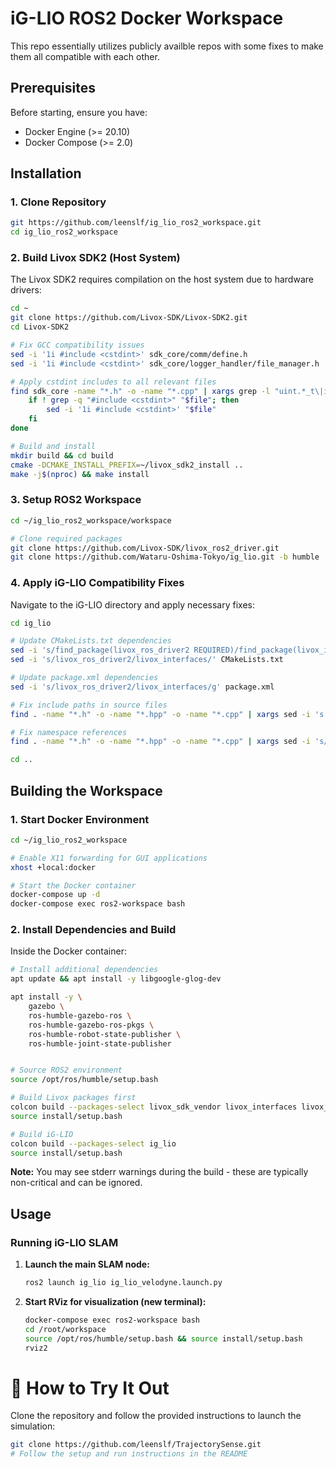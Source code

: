 # iG-LIO ROS2 Docker Workspace

This repo essentially utilizes publicly availble repos with some fixes to make them all compatible with each other. 


## Prerequisites

Before starting, ensure you have:

- Docker Engine (>= 20.10)
- Docker Compose (>= 2.0)

## Installation

### 1. Clone Repository

```bash
git https://github.com/leenslf/ig_lio_ros2_workspace.git
cd ig_lio_ros2_workspace
```

### 2. Build Livox SDK2 (Host System)

The Livox SDK2 requires compilation on the host system due to hardware drivers:

```bash
cd ~
git clone https://github.com/Livox-SDK/Livox-SDK2.git
cd Livox-SDK2

# Fix GCC compatibility issues
sed -i '1i #include <cstdint>' sdk_core/comm/define.h
sed -i '1i #include <cstdint>' sdk_core/logger_handler/file_manager.h

# Apply cstdint includes to all relevant files
find sdk_core -name "*.h" -o -name "*.cpp" | xargs grep -l "uint.*_t\|int.*_t" | while read file; do
    if ! grep -q "#include <cstdint>" "$file"; then
        sed -i '1i #include <cstdint>' "$file"
    fi
done

# Build and install
mkdir build && cd build
cmake -DCMAKE_INSTALL_PREFIX=~/livox_sdk2_install ..
make -j$(nproc) && make install
```

### 3. Setup ROS2 Workspace

```bash
cd ~/ig_lio_ros2_workspace/workspace

# Clone required packages
git clone https://github.com/Livox-SDK/livox_ros2_driver.git
git clone https://github.com/Wataru-Oshima-Tokyo/ig_lio.git -b humble
```

### 4. Apply iG-LIO Compatibility Fixes

Navigate to the iG-LIO directory and apply necessary fixes:

```bash
cd ig_lio

# Update CMakeLists.txt dependencies
sed -i 's/find_package(livox_ros_driver2 REQUIRED)/find_package(livox_interfaces REQUIRED)/' CMakeLists.txt
sed -i 's/livox_ros_driver2/livox_interfaces/' CMakeLists.txt

# Update package.xml dependencies  
sed -i 's/livox_ros_driver2/livox_interfaces/g' package.xml

# Fix include paths in source files
find . -name "*.h" -o -name "*.hpp" -o -name "*.cpp" | xargs sed -i 's|livox_ros_driver2/msg|livox_interfaces/msg|g'

# Fix namespace references
find . -name "*.h" -o -name "*.hpp" -o -name "*.cpp" | xargs sed -i 's/livox_ros_driver2::/livox_interfaces::/g'

cd ..
```

## Building the Workspace

### 1. Start Docker Environment

```bash
cd ~/ig_lio_ros2_workspace

# Enable X11 forwarding for GUI applications
xhost +local:docker

# Start the Docker container
docker-compose up -d
docker-compose exec ros2-workspace bash
```
### 2. Install Dependencies and Build

Inside the Docker container:

```bash
# Install additional dependencies
apt update && apt install -y libgoogle-glog-dev

apt install -y \
    gazebo \
    ros-humble-gazebo-ros \
    ros-humble-gazebo-ros-pkgs \
    ros-humble-robot-state-publisher \
    ros-humble-joint-state-publisher


# Source ROS2 environment
source /opt/ros/humble/setup.bash

# Build Livox packages first
colcon build --packages-select livox_sdk_vendor livox_interfaces livox_ros2_driver
source install/setup.bash

# Build iG-LIO
colcon build --packages-select ig_lio
source install/setup.bash
```

**Note:** You may see stderr warnings during the build - these are typically non-critical and can be ignored.

## Usage

### Running iG-LIO SLAM

1. **Launch the main SLAM node:**
   ```bash
   ros2 launch ig_lio ig_lio_velodyne.launch.py
   ```

2. **Start RViz for visualization (new terminal):**
   ```bash
   docker-compose exec ros2-workspace bash
   cd /root/workspace
   source /opt/ros/humble/setup.bash && source install/setup.bash
   rviz2
   ```



# 🚀 How to Try It Out

Clone the repository and follow the provided instructions to launch the simulation:

```bash
git clone https://github.com/leenslf/TrajectorySense.git
# Follow the setup and run instructions in the README